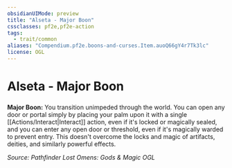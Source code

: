 ```yaml
---
obsidianUIMode: preview
title: "Alseta - Major Boon"
cssclasses: pf2e,pf2e-action
tags:
  - trait/common
aliases: "Compendium.pf2e.boons-and-curses.Item.auoQ66gY4r7Tk3lc"
license: OGL
---
```

# Alseta - Major Boon

### 






**Major Boon:** You transition unimpeded through the world. You can open any door or portal simply by placing your palm upon it with a single [[Actions/Interact|Interact]] action, even if it's locked or magically sealed, and you can enter any open door or threshold, even if it's magically warded to prevent entry. This doesn't overcome the locks and magic of artifacts, deities, and similarly powerful effects.

*Source: Pathfinder Lost Omens: Gods & Magic*
*OGL*